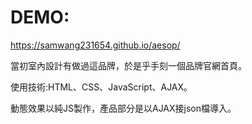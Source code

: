# DEMO: 
  https://samwang231654.github.io/aesop/

當初室內設計有做過這品牌，於是乎手刻一個品牌官網首頁。

使用技術:HTML、CSS、JavaScript、AJAX。

動態效果以純JS製作，產品部分是以AJAX接json檔導入。

